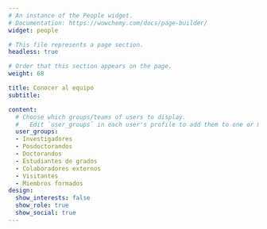 ```yaml
---
# An instance of the People widget.
# Documentation: https://wowchemy.com/docs/page-builder/
widget: people

# This file represents a page section.
headless: true

# Order that this section appears on the page.
weight: 68

title: Conocer al equipo
subtitle:

content:
  # Choose which groups/teams of users to display.
  #   Edit `user_groups` in each user's profile to add them to one or more of these groups.
  user_groups:
  - Investigadores
  - Posdoctorandos
  - Doctorandos
  - Estudiantes de grados
  - Colaboradores externos
  - Visitantes
  - Miembros formados
design:
  show_interests: false
  show_role: true
  show_social: true
---
```

